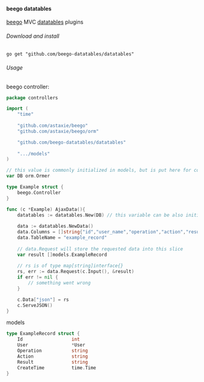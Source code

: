 #### beego  datatables

[beego](https://github.com/astaxie/beego/) MVC  [datatables](http://datatables.net/examples/server_side/pipeline.html) plugins

###### Download and install
`go get "github.com/beego-datatables/datatables"`

###### Usage


beego controller:
```go
package controllers

import (
	"time"
	
	"github.com/astaxie/beego"
	"github.com/astaxie/beego/orm"

	"github.com/beego-datatables/datatables"
	
	".../models"
)

// this value is commonly initialized in models, but is put here for consistency of the whole example
var DB orm.Ormer

type Example struct {
	beego.Controller
}

func (c *Example) AjaxData(){
    datatables := datatables.New(DB) // this variable can be also initialized once just after DB and then reused across any controller
    
    data := datatables.NewData()
    data.Columns = []string{"id","user_name","operation","action","result","create_time"} // the order of the column names here must match the order of clumns in the url parameters
    data.TableName = "example_record"
    
    // data.Request will store the requested data into this slice
    var result []models.ExampleRecord
    
    // rs is of type map[string]interface{}
    rs, err := data.Request(c.Input(), &result)
    if err != nil {
        // something went wrong
    }

	c.Data["json"] = rs
	c.ServeJSON()
}

```


models

```go
type ExampleRecord struct {
	Id					int
	User				*User 	
	Operation 			string
	Action 				string
	Result 				string	
	CreateTime 			time.Time 
}
```
